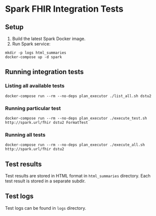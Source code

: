 ﻿# Spark FHIR Integration Tests

## Setup

1. Build the latest Spark Docker image.
2. Run Spark service:

```
mkdir -p logs html_summaries
docker-compose up -d spark
```

## Running integration tests

### Listing all available tests

```
docker-compose run --rm --no-deps plan_executor ./list_all.sh dstu2
```

### Running particular test

```
docker-compose run --rm --no-deps plan_executor ./execute_test.sh http://spark.url/fhir dstu2 FormatTest
```

### Running all tests

```
docker-compose run --rm --no-deps plan_executor ./execute_all.sh http://spark.url/fhir dstu2
```

## Test results

Test results are stored in HTML format in `html_summaries` directory. 
Each test result is stored in a separate subdir.

## Test logs

Test logs can be found in `logs` directory.
